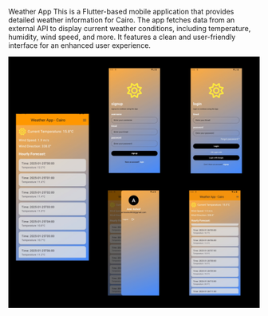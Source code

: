 Weather App
This is a Flutter-based mobile application that provides detailed weather information for Cairo. The app fetches data from an external API to display current weather conditions, including temperature, humidity, wind speed, and more. It features a clean and user-friendly interface for an enhanced user experience.


![الشاشة الرئيسية](/Weather.jpg)
